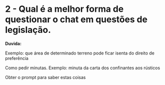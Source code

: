 # 2 - Qual é a melhor forma de questionar o chat em questões de legislação.


**Duvida:**

Exemplo: que área de determinado terreno pode ficar isenta do direito de preferência 


Como pedir minutas. Exemplo: minuta da carta dos confinantes aos rústicos 

Obter o prompt para saber estas coisas 